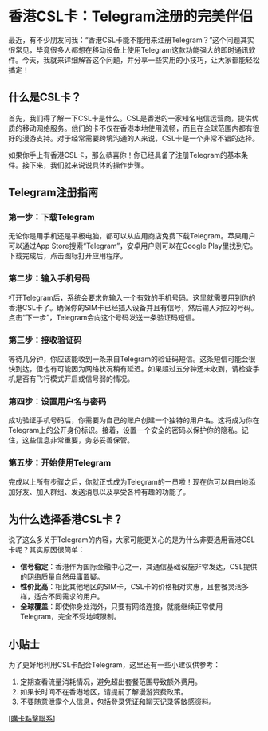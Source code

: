 # 香港CSL卡：Telegram注册的完美伴侣

最近，有不少朋友问我：“香港CSL卡能不能用来注册Telegram？”这个问题其实很常见，毕竟很多人都想在移动设备上使用Telegram这款功能强大的即时通讯软件。今天，我就来详细解答这个问题，并分享一些实用的小技巧，让大家都能轻松搞定！

## 什么是CSL卡？

首先，我们得了解一下CSL卡是什么。CSL是香港的一家知名电信运营商，提供优质的移动网络服务。他们的卡不仅在香港本地使用流畅，而且在全球范围内都有很好的漫游支持。对于经常需要跨境沟通的人来说，CSL卡是一个非常不错的选择。

如果你手上有香港CSL卡，那么恭喜你！你已经具备了注册Telegram的基本条件。接下来，我们就来说说具体的操作步骤。

## Telegram注册指南

### 第一步：下载Telegram

无论你是用手机还是平板电脑，都可以从应用商店免费下载Telegram。苹果用户可以通过App Store搜索“Telegram”，安卓用户则可以在Google Play里找到它。下载完成后，点击图标打开应用程序。

### 第二步：输入手机号码

打开Telegram后，系统会要求你输入一个有效的手机号码。这里就需要用到你的香港CSL卡了。确保你的SIM卡已经插入设备并且有信号，然后输入对应的号码。点击“下一步”，Telegram会向这个号码发送一条验证码短信。

### 第三步：接收验证码

等待几分钟，你应该能收到一条来自Telegram的验证码短信。这条短信可能会很快到达，但也有可能因为网络状况稍有延迟。如果超过五分钟还未收到，请检查手机是否有飞行模式开启或信号弱的情况。

### 第四步：设置用户名与密码

成功验证手机号码后，你需要为自己的账户创建一个独特的用户名。这将成为你在Telegram上的公开身份标识。接着，设置一个安全的密码以保护你的隐私。记住，这些信息非常重要，务必妥善保管。

### 第五步：开始使用Telegram

完成以上所有步骤之后，你就正式成为Telegram的一员啦！现在你可以自由地添加好友、加入群组、发送消息以及享受各种有趣的功能了。

## 为什么选择香港CSL卡？

说了这么多关于Telegram的内容，大家可能更关心的是为什么非要选用香港CSL卡呢？其实原因很简单：

- **信号稳定**：香港作为国际金融中心之一，其通信基础设施非常发达，CSL提供的网络质量自然毋庸置疑。
- **性价比高**：相比其他地区的SIM卡，CSL卡的价格相对实惠，且套餐灵活多样，适合不同需求的用户。
- **全球覆盖**：即使你身处海外，只要有网络连接，就能继续正常使用Telegram，完全不受地域限制。

## 小贴士

为了更好地利用CSL卡配合Telegram，这里还有一些小建议供参考：

1. 定期查看流量消耗情况，避免超出套餐范围导致额外费用。
2. 如果长时间不在香港地区，请提前了解漫游资费政策。
3. 不要随意泄露个人信息，包括登录凭证和聊天记录等敏感资料。

[[購卡點擊聯系](https://t.me/s/esim1088)]